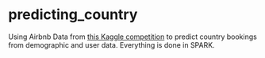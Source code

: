 # predicting_country
Using Airbnb Data from [this Kaggle competition](https://www.kaggle.com/competitions/airbnb-recruiting-new-user-bookings/data) to predict country bookings from demographic and user data. Everything is done in SPARK.
